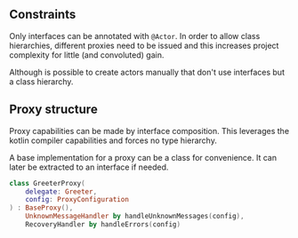 ## Constraints

Only interfaces can be annotated with `@Actor`.
In order to allow class hierarchies, different proxies need to be issued and this increases project
complexity for little (and convoluted) gain.

Although is possible to create actors manually that don't use interfaces but a class hierarchy.

## Proxy structure

Proxy capabilities can be made by interface composition. This leverages the 
kotlin compiler capabilities and forces no type hierarchy.

A base implementation for a proxy can be a class for convenience. It can later
be extracted to an interface if needed.

```kotlin
class GreeterProxy(
    delegate: Greeter,
    config: ProxyConfiguration
) : BaseProxy(),
    UnknownMessageHandler by handleUnknownMessages(config),
    RecoveryHandler by handleErrors(config)
```
